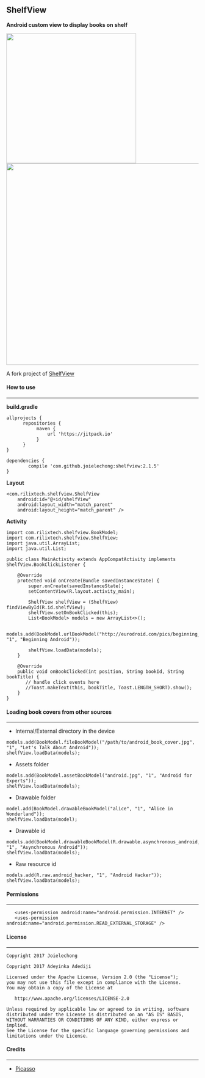 ## ShelfView ##

**Android custom view to display books on shelf**

<img src="/portrait.png" width="340"> <img src="/landscape.png" width="528">


A fork project of [ShelfView](https://github.com/tdscientist/ShelfView)

#### How to use ####
----

**build.gradle**
```
allprojects {
      repositories {
           maven {
               url 'https://jitpack.io'
           }
      }
}
```


```
dependencies {
        compile 'com.github.joielechong:shelfview:2.1.5'
}
```

**Layout**
```
<com.rilixtech.shelfview.ShelfView
    android:id="@+id/shelfView"
    android:layout_width="match_parent"
    android:layout_height="match_parent" />

```

**Activity**
```
import com.rilixtech.shelfview.BookModel;
import com.rilixtech.shelfview.ShelfView;
import java.util.ArrayList;
import java.util.List;

public class MainActivity extends AppCompatActivity implements ShelfView.BookClickListener {

    @Override
    protected void onCreate(Bundle savedInstanceState) {
        super.onCreate(savedInstanceState);
        setContentView(R.layout.activity_main);

        ShelfView shelfView = (ShelfView) findViewById(R.id.shelfView);
        shelfView.setOnBookClicked(this);
        List<BookModel> models = new ArrayList<>();

        models.add(BookModel.urlBookModel("http://eurodroid.com/pics/beginning_android_book.jpg", "1", "Beginning Android"));
       
        shelfView.loadData(models);
    }

    @Override
    public void onBookClicked(int position, String bookId, String bookTitle) {	
       // handle click events here
       //Toast.makeText(this, bookTitle, Toast.LENGTH_SHORT).show();
    }
}

```



#### Loading book covers from other sources ####
----

* Internal/External directory in the device
```
models.add(BookModel.fileBookModel("/path/to/android_book_cover.jpg", "1", "Let's Talk About Android"));
shelfView.loadData(models);
```

* Assets folder
```
models.add(BookModel.assetBookModel("android.jpg", "1", "Android for Experts"));
shelfView.loadData(models);
```

* Drawable folder
```
model.add(BookModel.drawableBookModel("alice", "1", "Alice in Wonderland"));
shelfView.loadData(model);
``` 

* Drawable id
```
models.add(BookModel.drawableBookModel(R.drawable.asynchronous_android, "1", "Asynchronous Android"));
shelfView.loadData(models);
```

* Raw resource id
```
models.add(R.raw.android_hacker, "1", "Android Hacker"));
shelfView.loadData(models);
```

#### Permissions ####
----
```
   <uses-permission android:name="android.permission.INTERNET" />
   <uses-permission android:name="android.permission.READ_EXTERNAL_STORAGE" />
``` 



#### License ####
----
```
Copyright 2017 Joielechong

Copyright 2017 Adeyinka Adediji

Licensed under the Apache License, Version 2.0 (the "License");
you may not use this file except in compliance with the License.
You may obtain a copy of the License at

   http://www.apache.org/licenses/LICENSE-2.0

Unless required by applicable law or agreed to in writing, software
distributed under the License is distributed on an "AS IS" BASIS,
WITHOUT WARRANTIES OR CONDITIONS OF ANY KIND, either express or implied.
See the License for the specific language governing permissions and
limitations under the License.
```



#### Credits ####
---
* [Picasso](https://github.com/square/picasso)

